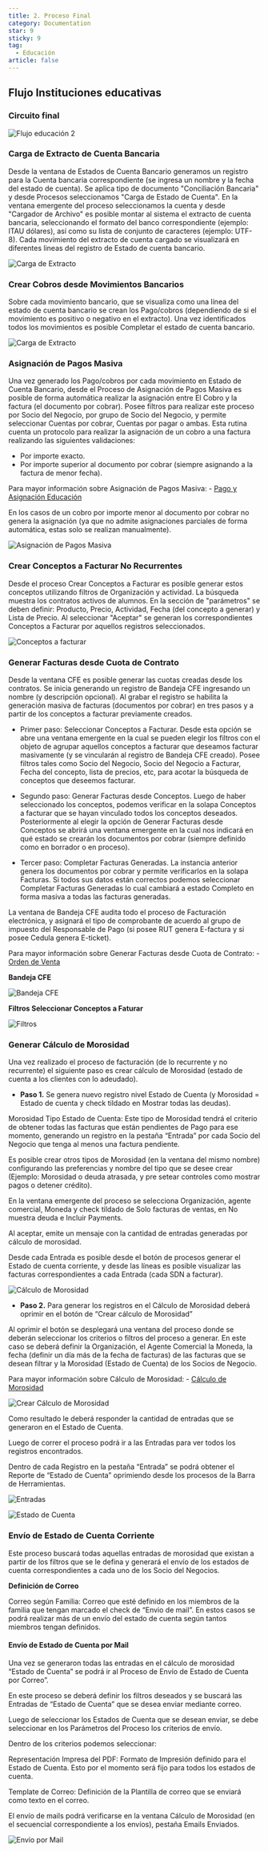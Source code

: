 ```yaml
---
title: 2. Proceso Final
category: Documentation
star: 9
sticky: 9
tag: 
  - Educación
article: false
---
```


## Flujo Instituciones educativas

### Circuito final

![Flujo educación 2](/assets/img/docs/education-management/edum-image2.png)

### Carga de Extracto de Cuenta Bancaria

Desde la ventana de Estados de Cuenta Bancario generamos un registro para la Cuenta bancaria correspondiente (se ingresa un nombre y la fecha del estado de cuenta). Se aplica tipo de documento "Conciliación Bancaria" y desde Procesos seleccionamos "Carga de Estado de Cuenta".
En la ventana emergente del proceso seleccionamos la cuenta y desde "Cargador de Archivo" es posible montar al sistema el extracto de cuenta bancaria, seleccionando el formato del banco correspondiente (ejemplo: ITAU dólares), así como su lista de conjunto de caracteres (ejemplo: UTF-8).
Cada movimiento del extracto de cuenta cargado se visualizará en diferentes lineas del registro de Estado de cuenta bancario.

![Carga de Extracto](/assets/img/docs/education-management/edum-image6.png)

### Crear Cobros desde Movimientos Bancarios

Sobre cada movimiento bancario, que se visualiza como una línea del estado de cuenta bancario se crean los Pago/cobros (dependiendo de si el movimiento es positivo o negativo en el extracto). Una vez identificados todos los movimientos es posible Completar el estado de cuenta bancario.

![Carga de Extracto](/assets/img/docs/education-management/edum-image7.png)

### Asignación de Pagos Masiva

Una vez generado los Pago/cobros por cada movimiento en Estado de Cuenta Bancario, desde el Proceso de Asignación de Pagos Masiva es posible de forma automática realizar la asignación entre El Cobro y la factura (el documento por cobrar).
Posee filtros para realizar este proceso por Socio del Negocio, por grupo de Socio del Negocio, y permite seleccionar Cuentas por cobrar, Cuentas por pagar o ambas.
Esta rutina cuenta un protocolo para realizar la asignación de un cobro a una factura realizando las siguientes validaciones:

* Por importe exacto.
* Por importe superior al documento por cobrar (siempre asignando a la factura de menor fecha).

Para mayor información sobre Asignación de Pagos Masiva: - [Pago y Asignación Educación](payment-and-assignment-education)

En los casos de un cobro por importe menor al documento por cobrar no genera la asignación (ya que no admite asignaciones parciales de forma automática, estas solo se realizan manualmente).

![Asignación de Pagos Masiva](/assets/img/docs/education-management/edum-image8.png)

### Crear Conceptos a Facturar No Recurrentes

Desde el proceso Crear Conceptos a Facturar es posible generar estos conceptos utilizando filtros de Organización y actividad.
La búsqueda muestra los contratos activos de alumnos.
En la sección de "parámetros" se deben definir:
Producto, Precio, Actividad, Fecha (del concepto a generar) y Lista de Precio.
Al seleccionar "Aceptar" se generan los correspondientes Conceptos a Facturar por aquellos registros seleccionados.

![Conceptos a facturar](/assets/img/docs/education-management/edum-image9.png)

### Generar Facturas desde Cuota de Contrato

Desde la ventana CFE es posible generar las cuotas creadas desde los contratos.
Se inicia generando un registro de Bandeja CFE ingresando un nombre (y descripción opcional).
Al grabar el registro se habilita la generación masiva de facturas (documentos por cobrar) en tres pasos y a partir de los conceptos a facturar previamente creados.

* Primer paso: Seleccionar Conceptos a Facturar. Desde esta opción se abre una ventana emergente en la cual se pueden elegir los filtros con el objeto de agrupar aquellos conceptos a facturar que deseamos facturar masivamente (y se vincularán al registro de Bandeja CFE creado).
Posee filtros tales como Socio del Negocio, Socio del Negocio a Facturar, Fecha del concepto, lista de precios, etc, para acotar la búsqueda de conceptos que deseemos facturar.

* Segundo paso: Generar Facturas desde Conceptos. Luego de haber seleccionado los conceptos, podemos verificar en la solapa Conceptos a facturar que se hayan vinculado todos los conceptos deseados. Posteriormente al elegir la opción de Generar Facturas desde Conceptos se abrirá una ventana emergente en la cual nos indicará en qué estado se crearán los documentos por cobrar (siempre definido como en borrador o en proceso). 

* Tercer paso: Completar Facturas Generadas. La instancia anterior genera los documentos por cobrar y permite verificarlos en la solapa Facturas. Si todos sus datos están correctos podemos seleccionar Completar Facturas Generadas lo cual cambiará a estado Completo en forma masiva a todas las facturas generadas.

La ventana de Bandeja CFE audita todo el proceso de Facturación electrónica, y asignará el tipo de comprobante de acuerdo al grupo de impuesto del Responsable de Pago (si posee RUT genera E-factura y si posee Cedula genera E-ticket).

Para mayor información sobre Generar Facturas desde Cuota de Contrato: - [Orden de Venta](../sales-management/receivable-document/accounts-receivable-agency)

**Bandeja CFE**

![Bandeja CFE](/assets/img/docs/education-management/edum-image10.png)

**Filtros Seleccionar Conceptos a Faturar**

![Filtros](/assets/img/docs/education-management/edum-image11.png)

### Generar Cálculo de Morosidad

Una vez realizado el proceso de facturación (de lo recurrente y no recurrente) el siguiente paso es crear cálculo de Morosidad (estado de cuenta a los clientes con lo adeudado).

* **Paso 1.** Se genera nuevo registro nivel Estado de Cuenta (y Morosidad = Estado de cuenta y check tildado en Mostrar todas las deudas).

Morosidad Tipo Estado de Cuenta: Este tipo de Morosidad tendrá el criterio de obtener todas las facturas que están pendientes de Pago para ese momento, generando un registro en la pestaña “Entrada” por cada Socio del Negocio que tenga al menos una factura pendiente.

Es posible crear otros tipos de Morosidad (en la ventana del mismo nombre) configurando las preferencias y nombre del tipo que se desee crear (Ejemplo: Morosidad o deuda atrasada, y pre setear controles como mostrar pagos o detener crédito).

En la ventana emergente del proceso se selecciona Organización, agente comercial, Moneda y check tildado de Solo facturas de ventas, en No muestra deuda e Incluir Payments.

Al aceptar, emite un mensaje con la cantidad de entradas generadas por cálculo de morosidad.

Desde cada Entrada es posible desde el botón de procesos generar el Estado de cuenta corriente, y desde las líneas es posible visualizar las facturas correspondientes a cada Entrada (cada SDN a facturar).

![Cálculo de Morosidad](/assets/img/docs/education-management/edum-image12.png)

* **Paso 2.** Para generar los registros en el Cálculo de Morosidad deberá oprimir en el botón de “Crear cálculo de Morosidad”

Al oprimir el botón se desplegará una ventana del proceso donde se deberán seleccionar los criterios o filtros del proceso a generar. En este caso se deberá definir la Organización, el Agente Comercial la Moneda, la fecha (definir un día más de la fecha de facturas) de las facturas que se desean filtrar y la Morosidad (Estado de Cuenta) de los Socios de Negocio.

Para mayor información sobre Cálculo de Morosidad: - [Cálculo de Morosidad](../balance-management/default-management-general/default-management)

![Crear Cálculo de Morosidad](/assets/img/docs/education-management/edum-image13.png)

Como resultado le deberá responder la cantidad de entradas que se generaron en el Estado de Cuenta.

Luego de correr el proceso podrá ir a las Entradas para ver todos los registros encontrados.

Dentro de cada Registro en la pestaña “Entrada” se podrá obtener el Reporte de “Estado de Cuenta” oprimiendo desde los procesos de la Barra de Herramientas.

![Entradas](/assets/img/docs/education-management/edum-image14.png)

![Estado de Cuenta](/assets/img/docs/education-management/edum-image15.png)

###  Envío de Estado de Cuenta Corriente

Este proceso buscará todas aquellas entradas de morosidad que existan a partir de los filtros que se le defina y generará el envío de los estados de cuenta correspondientes a cada uno de los Socio del Negocios.

**Definición de Correo**

Correo según Familia: Correo que esté definido en los miembros de la familia que tengan marcado el check de “Envio de mail”. En estos casos se podrá realizar más de un envío del estado de cuenta según tantos miembros tengan definidos.

#### Envío de Estado de Cuenta por Mail

Una vez se generaron todas las entradas en el cálculo de morosidad “Estado de Cuenta” se podrá ir al Proceso de Envío de Estado de Cuenta por Correo”.

En este proceso se deberá definir los filtros deseados y se buscará las Entradas de “Estado de Cuenta” que se desea enviar mediante correo.

Luego de seleccionar los Estados de Cuenta que se desean enviar, se debe seleccionar en los Parámetros del Proceso los criterios de envío.

Dentro de los criterios podemos seleccionar:

Representación Impresa del PDF: Formato de Impresión definido para el Estado de Cuenta. Esto por el momento será fijo para todos los estados de cuenta.

Template de Correo: Definición de la Plantilla de correo que se enviará como texto en el correo.

El envío de mails podrá verificarse en la ventana Cálculo de Morosidad (en el secuencial correspondiente a los envíos), pestaña Emails Enviados.

![Envío por Mail](/assets/img/docs/education-management/edum-image16.png)